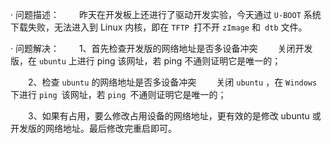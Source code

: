 · 问题描述：
&emsp;&emsp;昨天在开发板上还进行了驱动开发实验，今天通过 `U-BOOT` 系统下载失败，无法进入到 Linux 内核，即在 `TFTP `打不开 `zImage` 和` dtb` 文件。

· 问题解决：
&emsp;&emsp;1、首先检查开发版的网络地址是否多设备冲突
&emsp;&emsp;关闭开发版，在 `ubuntu` 上进行 ping 该网址，若 ping 不通则证明它是唯一的；

&emsp;&emsp;2、检查 `ubuntu`  的网络地址是否多设备冲突
&emsp;&emsp;关闭 `ubuntu` ，在 `Windows` 下进行 `ping `该网址，若 `ping `不通则证明它是唯一的；

&emsp;&emsp;3、如果有占用，要么修改占用设备的网络地址，更有效的是修改 ubuntu  或开发版的网络地址。最后修改完重启即可。
<!--stackedit_data:
eyJoaXN0b3J5IjpbLTE5OTczMDI4ODYsMTI0NjkyOTQyOF19
-->